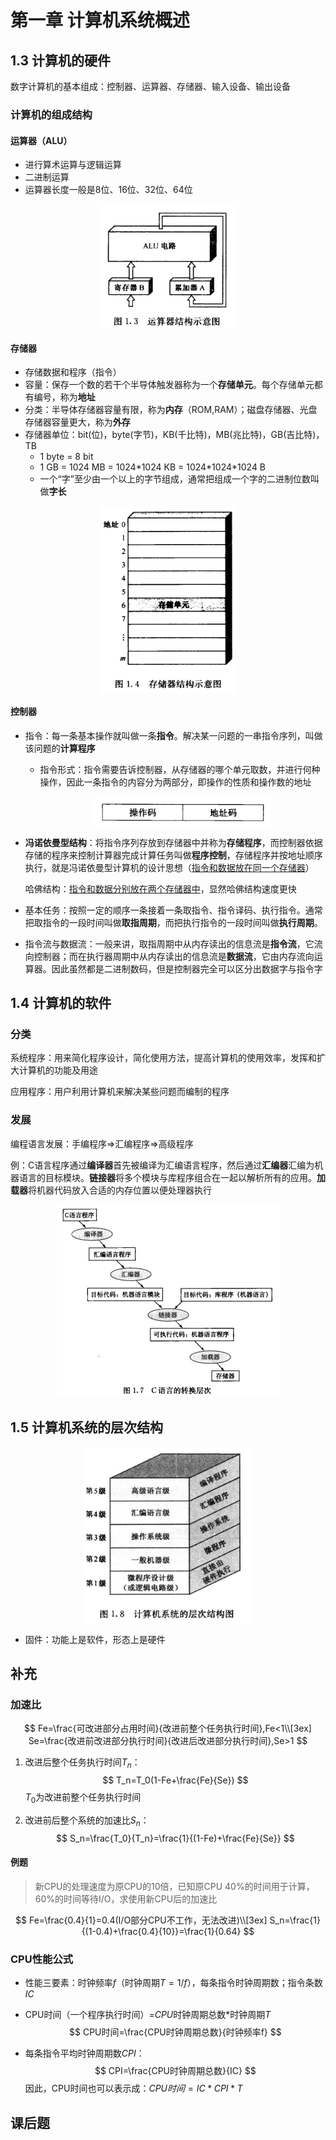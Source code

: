 # 第一章 计算机系统概述

## 1.3 计算机的硬件

数字计算机的基本组成：控制器、运算器、存储器、输入设备、输出设备



### 计算机的组成结构

#### 运算器（ALU）

- 进行算术运算与逻辑运算
- 二进制运算
- 运算器长度一般是8位、16位、32位、64位

<center>
    <img src=".assets/image-20200524095635700.png" alt="image-20200524095635700" style="zoom:80%;" align="center"/>
</center>


#### 存储器

- 存储数据和程序（指令）
- 容量：保存一个数的若干个半导体触发器称为一个**存储单元**。每个存储单元都有编号，称为**地址**
- 分类：半导体存储器容量有限，称为**内存**（ROM,RAM）；磁盘存储器、光盘存储器容量更大，称为**外存**
- 存储器单位：bit(位)，byte(字节)，KB(千比特)，MB(兆比特)，GB(吉比特)，TB
  - 1 byte = 8 bit
  - 1 GB = 1024 MB = 1024\*1024 KB = 1024\*1024\*1024 B
  - 一个“字”至少由一个以上的字节组成，通常把组成一个字的二进制位数叫做**字长**

<center>
    <img src=".assets/image-20200524101145083.png" alt="image-20200524101145083" style="zoom:80%;" align="center"/>
</center>

#### 控制器

- 指令：每一条基本操作就叫做一条**指令**。解决某一问题的一串指令序列，叫做该问题的**计算程序**

  - 指令形式：指令需要告诉控制器，从存储器的哪个单元取数，并进行何种操作，因此一条指令的内容分为两部分，即操作的性质和操作数的地址

    <center>
        <img src=".assets/image-20200524101457693.png" alt="image-20200524101457693" style="zoom:80%;" align="center"/>
    </center>

- **冯诺依曼型结构**：将指令序列存放到存储器中并称为**存储程序**，而控制器依据存储的程序来控制计算器完成计算任务叫做**程序控制**，存储程序并按地址顺序执行，就是冯诺依曼型计算机的设计思想（<u>指令和数据放在同一个存储器</u>）

  哈佛结构：<u>指令和数据分别放在两个存储器中</u>，显然哈佛结构速度更快

- 基本任务：按照一定的顺序一条接着一条取指令、指令译码、执行指令。通常把取指令的一段时间叫做**取指周期**，而把执行指令的一段时间叫做**执行周期**。

- 指令流与数据流：一般来讲，取指周期中从内存读出的信息流是**指令流**，它流向控制器；而在执行器周期中从内存读出的信息流是**数据流**，它由内存流向运算器。因此虽然都是二进制数码，但是控制器完全可以区分出数据字与指令字



## 1.4 计算机的软件

### 分类

系统程序：用来简化程序设计，简化使用方法，提高计算机的使用效率，发挥和扩大计算机的功能及用途

应用程序：用户利用计算机来解决某些问题而编制的程序

### 发展

编程语言发展：手编程序$\Rightarrow$汇编程序$\Rightarrow$高级程序

例：C语言程序通过**编译器**首先被编译为汇编语言程序，然后通过**汇编器**汇编为机器语言的目标模块。**链接器**将多个模块与库程序组合在一起以解析所有的应用。**加载器**将机器代码放入合适的内存位置以便处理器执行

<center>
	<img src=".assets/image-20200524115112684.png" alt="image-20200524115112684" style="zoom:50%;" />
</center>






## 1.5 计算机系统的层次结构

<center>
    <img src=".assets/image-20200524105129200.png" alt="image-20200524105129200" style="zoom:80%;" align="center"/>
</center>

- 固件：功能上是软件，形态上是硬件



## 补充

### 加速比

$$
Fe=\frac{可改进部分占用时间}{改进前整个任务执行时间},Fe<1\\[3ex]
Se=\frac{改进前改进部分执行时间}{改进后改进部分执行时间},Se>1
$$

1. 改进后整个任务执行时间$T_n$：
   $$
   T_n=T_0(1-Fe+\frac{Fe}{Se})
   $$
   $T_0$为改进前整个任务执行时间

2. 改进前后整个系统的加速比$S_n$：
   $$
   S_n=\frac{T_0}{T_n}=\frac{1}{(1-Fe)+\frac{Fe}{Se}}
   $$

#### 例题

>  新CPU的处理速度为原CPU的10倍，已知原CPU 40%的时间用于计算，60%的时间等待I/O，求使用新CPU后的加速比

$$
Fe=\frac{0.4}{1}=0.4(I/O部分CPU不工作，无法改进)\\[3ex]
S_n=\frac{1}{(1-0.4)+\frac{0.4}{10}}=\frac{1}{0.64}
$$

### CPU性能公式

- 性能三要素：时钟频率$f$（时钟周期$T=1/f$），每条指令时钟周期数；指令条数$IC$

- CPU时间（一个程序执行时间）=$CPU$时钟周期总数\*时钟周期$T$
  $$
  CPU时间=\frac{CPU时钟周期总数}{时钟频率f}
  $$

- 每条指令平均时钟周期数$CPI$：
  $$
  CPI=\frac{CPU时钟周期总数}{IC}
  $$
  因此，CPU时间也可以表示成：$CPU时间=IC*CPI*T$



## 课后题





